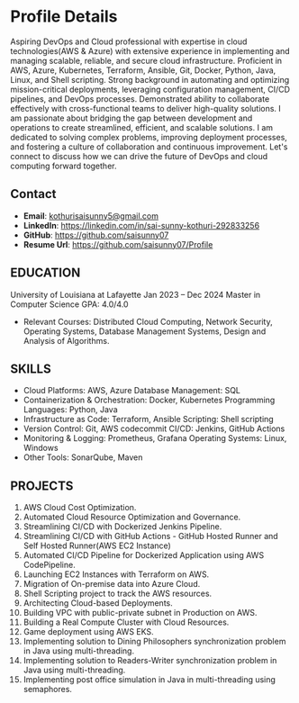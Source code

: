 # Profile Details
Aspiring DevOps and Cloud professional with expertise in cloud technologies(AWS & Azure) with extensive experience in implementing and managing scalable, reliable, and secure cloud infrastructure. Proficient in AWS, Azure, Kubernetes, Terraform, Ansible, Git, Docker, Python, Java, Linux, and Shell scripting. Strong background in automating and optimizing mission-critical deployments, leveraging configuration management, CI/CD pipelines, and DevOps processes. Demonstrated ability to collaborate effectively with cross-functional teams to deliver high-quality solutions. I am passionate about bridging the gap between development and operations to create streamlined, efficient, and scalable solutions. I am dedicated to solving complex problems, improving deployment processes, and fostering a culture of collaboration and continuous improvement. Let's connect to discuss how we can drive the future of DevOps and cloud computing forward together.

## Contact

- **Email**: kothurisaisunny5@gmail.com
- **LinkedIn**: https://linkedin.com/in/sai-sunny-kothuri-292833256
- **GitHub**: https://github.com/saisunny07
- **Resume Url**: https://github.com/saisunny07/Profile

## EDUCATION
University of Louisiana at Lafayette                                                                           Jan 2023 – Dec 2024
Master in Computer Science GPA: 4.0/4.0
* Relevant Courses: Distributed Cloud Computing, Network Security, Operating Systems, Database Management Systems, Design and Analysis of Algorithms.

## SKILLS
* Cloud Platforms: AWS, Azure Database Management: SQL
* Containerization & Orchestration: Docker, Kubernetes Programming Languages: Python, Java
* Infrastructure as Code: Terraform, Ansible Scripting: Shell scripting
* Version Control: Git, AWS codecommit CI/CD: Jenkins, GitHub Actions
* Monitoring & Logging: Prometheus, Grafana Operating Systems: Linux, Windows
* Other Tools: SonarQube, Maven

## PROJECTS
01. AWS Cloud Cost Optimization.
02. Automated Cloud Resource Optimization and Governance.
03. Streamlining CI/CD with Dockerized Jenkins Pipeline.
04. Streamlining CI/CD with GitHub Actions - GitHub Hosted Runner and Self Hosted Runner(AWS EC2 Instance)
05. Automated CI/CD Pipeline for Dockerized Application using AWS CodePipeline.
06. Launching EC2 Instances with Terraform on AWS.
07. Migration of On-premise data into Azure Cloud.
08. Shell Scripting project to track the AWS resources.
09. Architecting Cloud-based Deployments.
10. Building VPC with public-private subnet in Production on AWS.
11. Building a Real Compute Cluster with Cloud Resources.
12. Game deployment using AWS EKS.
13. Implementing solution to Dining Philosophers synchronization problem in Java using multi-threading.
14. Implementing solution to Readers-Writer synchronization problem in Java using multi-threading.
15. Implementing post office simulation in Java in multi-threading using semaphores.
